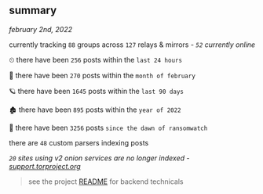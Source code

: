 
## summary
_february 2nd, 2022_

currently tracking `88` groups across `127` relays & mirrors - _`52` currently online_

⏲ there have been `256` posts within the `last 24 hours`

🦈 there have been `270` posts within the `month of february`

🪐 there have been `1645` posts within the `last 90 days`

🏚 there have been `895` posts within the `year of 2022`

🦕 there have been `3256` posts `since the dawn of ransomwatch`

there are `48` custom parsers indexing posts

_`20` sites using v2 onion services are no longer indexed - [support.torproject.org](https://support.torproject.org/onionservices/v2-deprecation/)_

> see the project [README](https://github.com/thetanz/ransomwatch#ransomwatch--) for backend technicals

